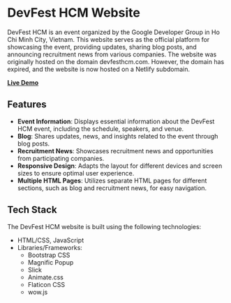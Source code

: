# DevFest HCM Website
DevFest HCM is an event organized by the Google Developer Group in Ho Chi Minh City, Vietnam. This website serves as the official platform for showcasing the event, providing updates, sharing blog posts, and announcing recruitment news from various companies. 
The website was originally hosted on the domain devfesthcm.com. However, the domain has expired, and the website is now hosted on a Netlify subdomain.

[**Live Demo**](https://devfesthcm.netlify.app)

## Features
- **Event Information**: Displays essential information about the DevFest HCM event, including the schedule, speakers, and venue.
- **Blog**: Shares updates, news, and insights related to the event through blog posts.
- **Recruitment News**: Showcases recruitment news and opportunities from participating companies.
- **Responsive Design**: Adapts the layout for different devices and screen sizes to ensure optimal user experience.
- **Multiple HTML Pages**: Utilizes separate HTML pages for different sections, such as blog and recruitment news, for easy navigation.

## Tech Stack
The DevFest HCM website is built using the following technologies:

- HTML/CSS, JavaScript
- Libraries/Frameworks:
    - Bootstrap CSS
    - Magnific Popup
    - Slick
    - Animate.css
    - Flaticon CSS
    - wow.js
